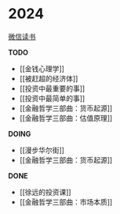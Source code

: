 ---
---

# 2024

[微信读书](https://weread.qq.com/)

**TODO**
- [[金钱心理学]]
- [[被赶超的经济体]]
- [[投资中最重要的事]]
- [[投资中最简单的事]]
- [[金融哲学三部曲：货币起源]]
- [[金融哲学三部曲：估值原理]]

**DOING**
- [[漫步华尔街]]
- [[金融哲学三部曲：货币起源]]

**DONE**
- [[徐远的投资课]]
- [[金融哲学三部曲：市场本质]]

